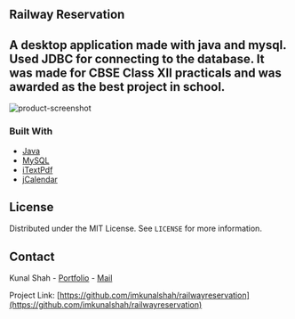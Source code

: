 <!--
*** Thanks for checking out the Best-README-Template. If you have a suggestion
*** that would make this better, please fork the repo and create a pull request
*** or simply open an issue with the tag "enhancement".
*** Thanks again! Now go create something AMAZING! :D
***
***
***
*** To avoid retyping too much info. Do a search and replace for the following:
*** github_username, repo_name, twitter_handle, email, project_title, project_description
-->



<!-- PROJECT SHIELDS -->
<!--
*** I'm using markdown "reference style" links for readability.
*** Reference links are enclosed in brackets [ ] instead of parentheses ( ).
*** See the bottom of this document for the declaration of the reference variables
*** for contributors-url, forks-url, etc. This is an optional, concise syntax you may use.
*** https://www.markdownguide.org/basic-syntax/#reference-style-links
-->

<!-- Project Title -->
## Railway Reservation

<!-- ABOUT THE PROJECT -->
## A desktop application made with java and mysql. Used JDBC for connecting to the database. It was made for CBSE Class XII practicals and was awarded as the best project in school.

![product-screenshot](https://i.imgur.com/OXA47pN.png)

### Built With

* [Java](https://www.java.com/en/)
* [MySQL](https://www.mysql.com/)
* [iTextPdf](https://itextpdf.com/en)
* [jCalendar](https://toedter.com/jcalendar/)

<!-- LICENSE -->
## License

Distributed under the MIT License. See `LICENSE` for more information.



<!-- CONTACT -->
## Contact

Kunal Shah - [Portfolio](http://bit.ly/kunal-portfolio) - [Mail](mailto:kunal.jack.shah@gmail.com)

Project Link: [https://github.com/imkunalshah/railwayreservation](https://github.com/imkunalshah/railwayreservation)
